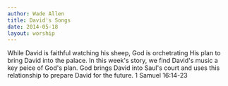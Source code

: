 ```yaml
---
author: Wade Allen
title: David's Songs
date: 2014-05-18
layout: worship
---
```


While David is faithful watching his sheep, God is orchetrating His plan to bring David into the palace. In this week's story, we find David's music a key peice of God's plan. God brings David into Saul's court and uses this relationship to prepare David for the future. 1 Samuel 16:14-23
